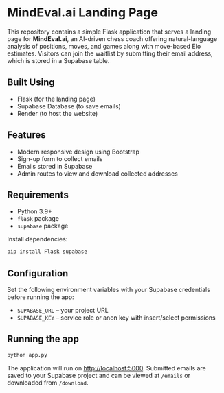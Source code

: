 # MindEval.ai Landing Page

This repository contains a simple Flask application that serves a landing page for **MindEval.ai**, an AI-driven chess coach offering natural-language analysis of positions, moves, and games along with move-based Elo estimates. Visitors can join the waitlist by submitting their email address, which is stored in a Supabase table.

## Built Using
- Flask (for the landing page)
- Supabase Database (to save emails)
- Render (to host the website)

## Features

- Modern responsive design using Bootstrap
- Sign-up form to collect emails
- Emails stored in Supabase
- Admin routes to view and download collected addresses

## Requirements

- Python 3.9+
- `flask` package
- `supabase` package

Install dependencies:

```bash
pip install Flask supabase
```

## Configuration

Set the following environment variables with your Supabase credentials before running the app:

- `SUPABASE_URL` – your project URL
- `SUPABASE_KEY` – service role or anon key with insert/select permissions

## Running the app

```bash
python app.py
```

The application will run on <http://localhost:5000>. Submitted emails are saved to your Supabase project and can be viewed at `/emails` or downloaded from `/download`.

